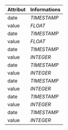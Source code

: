 | Attribut | Informations |
|----------|-------------|
| date | _TIMESTAMP_ |
| value | _FLOAT_ |
| date | _TIMESTAMP_ |
| value | _FLOAT_ |
| date | _TIMESTAMP_ |
| value | _INTEGER_ |
| date | _TIMESTAMP_ |
| value | _INTEGER_ |
| date | _TIMESTAMP_ |
| value | _INTEGER_ |
| date | _TIMESTAMP_ |
| value | _INTEGER_ |
| date | _TIMESTAMP_ |
| value | _INTEGER_ |